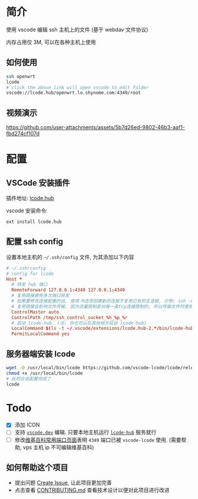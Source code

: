 # 简介

使用 vscode 编辑 ssh 主机上的文件 (基于 webdav 文件协议)

内存占用仅 3M, 可以在各种主机上使用

## 如何使用

```sh
ssh openwrt
lcode
# click the above link will open vscode to edit folder
vscode://lcode.hub/openwrt.lo.shynome.com:4349/root
```

## 视频演示

<https://github.com/user-attachments/assets/5b7d26ed-9802-46b3-aaf1-fbd274cf107d>

# 配置

## VSCode 安装插件

插件地址: [lcode.hub](https://marketplace.visualstudio.com/items?itemName=lcode.hub)

vscode 安装命令:

```sh
ext install lcode.hub
```

## 配置 ssh config

设置本地主机的 `~/.ssh/config` 文件, 为其添加以下内容

```conf
# ~/.ssh/config
# config for lcode
Host *
  # 转发 hub 端口
  RemoteForward 127.0.0.1:4349 127.0.0.1:4349
  # 复用链接避免多次端口转发
  # 如果要修改连接配置的话, 使用-M选项创建新的连接不复用已有的主连接, 示例: ssh -MC user@host.com
  # 复用链接会影响文件传输, 因为流量限制是对每一条tcp连接限制的, 所以传输文件时使用-M新开一个链接就好
  ControlMaster auto
  ControlPath /tmp/ssh_control_socket_%h_%p_%r
  # 启动 lcode-hub. (注: 你也可以在其他地方启动 lcode-hub)
  LocalCommand $(ls -t ~/.vscode/extensions/lcode.hub-2.*/bin/lcode-hub | head -n 1) >/dev/null &
  PermitLocalCommand yes
```

## 服务器端安装 lcode

```sh
wget -O /usr/local/bin/lcode https://github.com/vscode-lcode/lcode/releases/latest/download/lcode-linux-amd64
chmod +x /usr/local/bin/lcode
# 此时应该配置完成了
lcode
```

# Todo

- [x] 添加 ICON
- [ ] 支持 [`vscode.dev`](https://vscode.dev) 编辑. 只要本地主机运行 [`lcode-hub`](https://github.com/vscode-lcode/lcode) 服务就行
- [ ] 修改[维基百科常用端口页面](https://en.wikipedia.org/wiki/List_of_TCP_and_UDP_port_numbers)表明 `4349` 端口已被 `vscode-lcode` 使用. (需要帮助, vps 主机 ip 不可编辑维基百科)

## 如何帮助这个项目

- 提出问题 [Create Issue](https://github.com/vscode-lcode/hub/issues), 让此项目更加完善
- 点击查看 [CONTRIBUTING.md](./CONTRIBUTING.md) 查看技术设计以便对此项目进行改进
